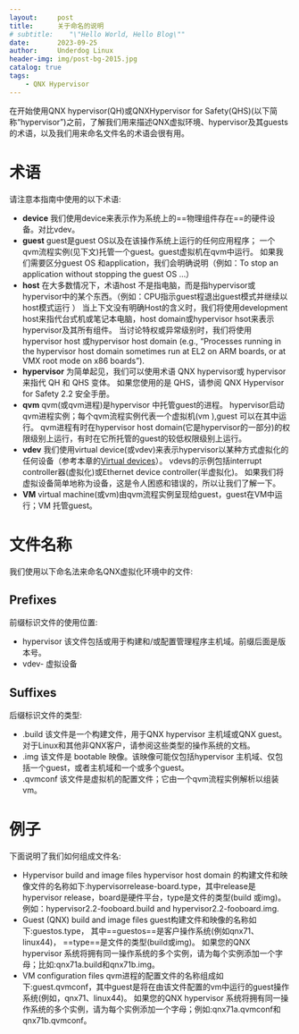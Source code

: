 ```yaml
---
layout:     post
title:      关于命名的说明
# subtitle:    "\"Hello World, Hello Blog\""
date:       2023-09-25
author:     Underdog Linux
header-img: img/post-bg-2015.jpg
catalog: true
tags:
    - QNX Hypervisor 
---
```

在开始使用QNX hypervisor(QH)或QNXHypervisor for Safety(QHS)(以下简称“hypervisor”)之前，了解我们用来描述QNX虚拟环境、hypervisor及其guests的术语，以及我们用来命名文件名的术语会很有用。

# 术语
请注意本指南中使用的以下术语:
- **device**
    我们使用device来表示作为系统上的==物理组件存在==的硬件设备。对比vdev。
- **guest**
guest是guest OS以及在该操作系统上运行的任何应用程序；
一个qvm流程实例(见下文)托管一个guest。guest虚拟机在qvm中运行。
如果我们需要区分guest OS 和application，我们会明确说明（例如：To stop an application without stopping the guest OS ...）
- **host** 
在大多数情况下，术语host 不是指电脑，而是指hypervisor或hypervisor中的某个东西。（例如：CPU指示guest程退出guest模式并继续以host模式运行 ）
当上下文没有明确Host的含义时，我们将使用development host来指代台式机或笔记本电脑，host domain或hypervisor hsot来表示hypervisor及其所有组件。
当讨论特权或异常级别时，我们将使用hypervisor  host 或hypervisor host domain 
(e.g., “Processes running in the hypervisor host domain sometimes run at EL2 on ARM boards, or at VMX root mode on x86 boards”).
- **hypervisor**
为简单起见，我们可以使用术语 QNX hypervisor或 hypervisor 来指代 QH 和 QHS 变体。 如果您使用的是 QHS，请参阅 QNX Hypervisor for Safety 2.2 安全手册。
- **qvm**
qvm(或qvm进程)是hypervisor 中托管guest的进程。
hypervisor启动qvm进程实例；每个qvm流程实例代表一个虚拟机(vm ),guest 可以在其中运行。
qvm进程有时在hypervisor host domain(它是hypervisor的一部分)的权限级别上运行，有时在它所托管的guest的较低权限级别上运行。
- **vdev**
我们使用virtual device(或vdev)来表示hypervisor以某种方式虚拟化的任何设备（参考本章的[Virtual devices](http://www.qnx.com/developers/docs/7.1/com.qnx.doc.hypervisor.user/topic/virt/vdevs.html)）。
vdevs的示例包括interrupt controller器(虚拟化)或Ethernet device controller(半虚拟化)。
如果我们将虚拟设备简单地称为设备，这是令人困惑和错误的，所以让我们了解一下。
- **VM**
virtual machine(或vm)由qvm流程实例呈现给guest，guest在VM中运行；VM 托管guest。

# 文件名称
我们使用以下命名法来命名QNX虚拟化环境中的文件:
## Prefixes
前缀标识文件的使用位置:
- hypervisor
    该文件包括或用于构建和/或配置管理程序主机域。前缀后面是版本号。
- vdev-
    虚拟设备

## Suffixes
后缀标识文件的类型:
- .build
该文件是一个构建文件，用于QNX hypervisor 主机域或QNX guest。
对于Linux和其他非QNX客户，请参阅这些类型的操作系统的文档。
- .img
该文件是 bootable 映像。该映像可能仅包括hypervisor 主机域、仅包括一个guest，或者主机域和一个或多个guest。
- .qvmconf
该文件是虚拟机的配置文件；它由一个qvm流程实例解析以组装vm。

# 例子
下面说明了我们如何组成文件名:
- Hypervisor build and image files
hypervisor host domain 的构建文件和映像文件的名称如下:hypervisorrelease-board.type，其中release是hypervisor release，board是硬件平台，type是文件的类型(build 或img)。
例如：hypervisor2.2-fooboard.build and hypervisor2.2-fooboard.img.
- Guest (QNX) build and image files
guest构建文件和映像的名称如下:guestos.type，
其中==guestos==是客户操作系统(例如qnx71、linux44)，
==type==是文件的类型(build或img)。
如果您的QNX hypervisor 系统将拥有同一操作系统的多个实例，请为每个实例添加一个字母；比如:qnx71a.build和qnx71b.img。
- VM configuration files
qvm进程的配置文件的名称组成如下:guest.qvmconf，其中guest是将在由该文件配置的vm中运行的guest操作系统(例如，qnx71、linux44)。
如果您的QNX hypervisor 系统将拥有同一操作系统的多个实例，请为每个实例添加一个字母；例如:qnx71a.qvmconf和qnx71b.qvmconf。
